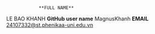                **FULL NAME**
LE BAO KHANH
                **GitHub user name**
MagnusKhanh
                **EMAIL**
24107332@st.phenikaa-uni.edu.vn
